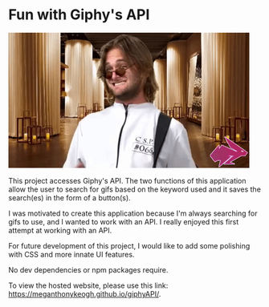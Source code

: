 # Fun with Giphy's API
![Gif](/assets/gif.gif)

This project accesses Giphy's API. The two functions of this application allow the user to search for gifs based on the keyword used and it saves the search(es) in the form of a button(s).

I was motivated to create this application because I'm always searching for gifs to use, and I wanted to work with an API. I really enjoyed this first attempt at working with an API. 

For future development of this project, I would like to add some polishing with CSS and more innate UI features.

No dev dependencies or npm packages require. 

To view the hosted website, please use this link: https://meganthonykeogh.github.io/giphyAPI/.

